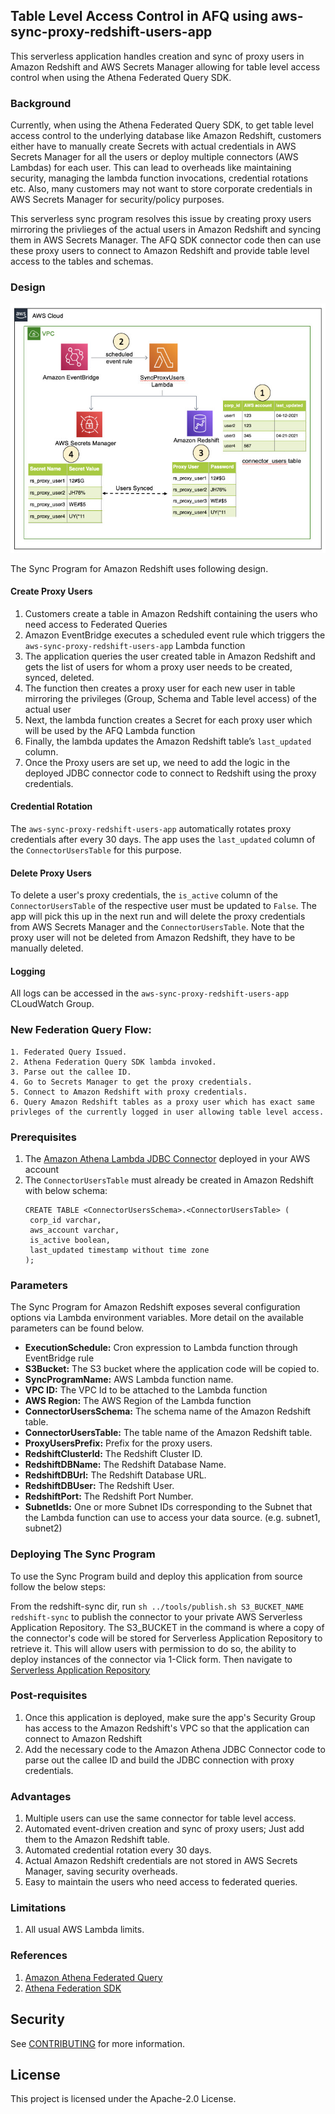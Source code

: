 ## Table Level Access Control in AFQ using aws-sync-proxy-redshift-users-app

This serverless application handles creation and sync of proxy users in Amazon Redshift and AWS Secrets Manager allowing for table level access control when using the Athena Federated Query SDK.

### Background
Currently, when using the Athena Federated Query SDK, to get table level access control to the underlying database like Amazon Redshift, customers either have to
manually create Secrets with actual credentials in AWS Secrets Manager for all the users or deploy multiple connectors (AWS Lambdas) for each user. This can lead to overheads like maintaining security, managing the lambda function invocations, credential rotations etc.
Also, many customers may not want to store corporate credentials in AWS Secrets Manager for security/policy purposes.

This serverless sync program resolves this issue by creating proxy users mirroring the privlieges of the actual users in Amazon Redshift and syncing them in AWS Secrets Manager. The AFQ SDK connector code then can use these proxy users to connect to Amazon Redshift and provide table level access to the tables and schemas.


### Design

![Alt text](sync-rs.jpg "Architecture")

The Sync Program for Amazon Redshift uses following design.
#### Create Proxy Users
1. Customers create a table in Amazon Redshift containing the users who need access to Federated Queries
2. Amazon EventBridge executes a scheduled event rule which triggers the `aws-sync-proxy-redshift-users-app` Lambda function
3. The application queries the user created table in Amazon Redshift and gets the list of users for whom a proxy user needs to be created, synced, deleted.
4. The function then creates a proxy user for each new user in table mirroring the privileges (Group, Schema and Table level access) of the actual user
5. Next, the lambda function creates a Secret for each proxy user which will be used by the AFQ Lambda function
6. Finally, the lambda updates the Amazon Redshift table’s `last_updated` column.
7. Once the Proxy users are set up, we need to add the logic in the deployed JDBC connector code to connect to Redshift using the proxy credentials.

#### Credential Rotation
The `aws-sync-proxy-redshift-users-app` automatically rotates proxy credentials after every 30 days. The app uses the `last_updated` column of the `ConnectorUsersTable` for this purpose.

#### Delete Proxy Users
To delete a user's proxy credentials, the `is_active` column of the `ConnectorUsersTable` of the respective user must be updated to `False`. 
The app will pick this up in the next run and will delete the proxy credentials from AWS Secrets Manager and the `ConnectorUsersTable`. Note that the proxy user will not be deleted from Amazon Redshift, they have to be manually deleted.

#### Logging
All logs can be accessed in the `aws-sync-proxy-redshift-users-app` CLoudWatch Group.

### New Federation Query Flow:
```
1. Federated Query Issued.
2. Athena Federation Query SDK lambda invoked.
3. Parse out the callee ID.
4. Go to Secrets Manager to get the proxy credentials.
5. Connect to Amazon Redshift with proxy credentials.
6. Query Amazon Redshift tables as a proxy user which has exact same privleges of the currently logged in user allowing table level access.
```

### Prerequisites

1. The [Amazon Athena Lambda JDBC Connector](https://github.com/awslabs/aws-athena-query-federation/tree/master/athena-jdbc) deployed in your AWS account
2. The `ConnectorUsersTable` must already be created in Amazon Redshift with below schema:
   ```
   CREATE TABLE <ConnectorUsersSchema>.<ConnectorUsersTable> (
    corp_id varchar,
    aws_account varchar,
    is_active boolean,
    last_updated timestamp without time zone
   );
   ```

### Parameters

The Sync Program for Amazon Redshift exposes several configuration options via Lambda environment variables. More detail on the available parameters can be found below.

* **ExecutionSchedule:** Cron expression to Lambda function through EventBridge rule
* **S3Bucket:** The S3 bucket where the application code will be copied to.
* **SyncProgramName:** AWS Lambda function name.
* **VPC ID:** The VPC Id to be attached to the Lambda function
* **AWS Region:** The AWS Region of the Lambda function
* **ConnectorUsersSchema:** The schema name of the Amazon Redshift table.
* **ConnectorUsersTable:** The table name of the Amazon Redshift table.
* **ProxyUsersPrefix:** Prefix for the proxy users.
* **RedshiftClusterId:** The Redshift Cluster ID.
* **RedshiftDBName:** The Redshift Database Name.
* **RedshiftDBUrl:** The Redshift Database URL.
* **RedshiftDBUser:** The Redshift User.
* **RedshiftPort:** The Redshift Port Number.
* **SubnetIds:** One or more Subnet IDs corresponding to the Subnet that the Lambda function can use to access your data source. (e.g. subnet1, subnet2)


### Deploying The Sync Program

To use the Sync Program build and deploy this application from source follow the below steps:

From the redshift-sync dir, run  `sh ../tools/publish.sh S3_BUCKET_NAME redshift-sync` to publish the connector to your private AWS Serverless Application Repository. The S3_BUCKET in the command is where a copy of the connector's code will be stored for Serverless Application Repository to retrieve it. This will allow users with permission to do so, the ability to deploy instances of the connector via 1-Click form. Then navigate to [Serverless Application Repository](https://aws.amazon.com/serverless/serverlessrepo)

### Post-requisites
1. Once this application is deployed, make sure the app's Security Group has access to the Amazon Redshift's VPC so that the application can connect to Amazon Redshift
2. Add the necessary code to the Amazon Athena JDBC Connector code to parse out the callee ID and build the JDBC connection with proxy credentials.

### Advantages
1. Multiple users can use the same connector for table level access.
2. Automated event-driven creation and sync of proxy users; Just add them to the Amazon Redshift table.
3. Automated credential rotation every 30 days.
4. Actual Amazon Redshift credentials are not stored in AWS Secrets Manager, saving security overheads.
5. Easy to maintain the users who need access to federated queries.

### Limitations
1. All usual AWS Lambda limits.

### References
1. [Amazon Athena Federated Query](https://docs.aws.amazon.com/athena/latest/ug/connect-to-a-data-source.html)
2. [Athena Federation SDK](https://github.com/awslabs/aws-athena-query-federation/tree/master/athena-federation-sdk)

## Security

See [CONTRIBUTING](CONTRIBUTING.md#security-issue-notifications) for more information.

## License

This project is licensed under the Apache-2.0 License.

